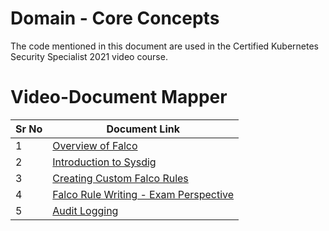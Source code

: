 # Domain - Core Concepts

The code mentioned in this document are used in the Certified Kubernetes Security Specialist 2021 video course.


# Video-Document Mapper

| Sr No | Document Link |
| ------ | ------ |
| 1 | [Overview of Falco][PlDa] |
| 2 | [Introduction to Sysdig][PlDb] |
| 3 | [Creating Custom Falco Rules][PlDc]
| 4 | [Falco Rule Writing - Exam Perspective][PlDd]
| 5 | [Audit Logging][PlDe] |



   [PlDa]: <https://github.com/zealvora/certified-kubernetes-security-specialist/blob/master/domain-6-monitor-log-runtimesec/install-falco.md>
   [PlDb]: <https://github.com/zealvora/certified-kubernetes-security-specialist/blob/master/domain-6-monitor-log-runtimesec/sysdig.md>
   [PlDc]: <https://github.com/zealvora/certified-kubernetes-security-specialist/blob/master/domain-6-monitor-log-runtimesec/custom-falco-rules.md>
   [PlDd]: <https://github.com/zealvora/certified-kubernetes-security-specialist/blob/master/domain-6-monitor-log-runtimesec/falco-exam-perspective.md>

   [PlDe]: <https://github.com/zealvora/certified-kubernetes-security-specialist/blob/master/domain-6-monitor-log-runtimesec/audit-log-detailed.md>
